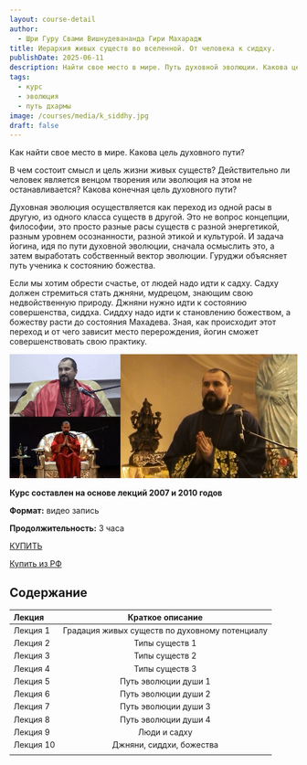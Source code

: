 ```yaml
---
layout: course-detail
author:
  - Шри Гуру Свами Вишнудевананда Гири Махарадж
title: Иерархия живых существ во вселенной. От человека к сиддху.
publishDate: 2025-06-11
description: Найти свое место в мире. Путь духовной эволюции. Какова цель духовного пути? Осознать свою уникальную роль и гармонично вписаться в поток жизни, следуя своим истинным предназначениям.
tags:
  - курс
  - эволюция
  - путь дхармы
image: /courses/media/k_siddhy.jpg
draft: false
---
```


Как найти свое место в мире. Какова цель духовного пути?

В чем состоит смысл и цель жизни живых существ? Действительно ли человек является венцом творения или эволюция на этом не останавливается? Какова конечная цель духовного пути?  

Духовная эволюция осуществляется как переход из одной расы в другую, из одного класса существ в другой. Это не вопрос концепции, философии, это просто разные расы существ с разной энергетикой, разным уровнем осознанности, разной этикой и культурой. И задача йогина, идя по пути духовной эволюции, сначала осмыслить это, а затем выработать собственный вектор эволюции. Гуруджи объясняет путь ученика к состоянию божества. 

Если мы хотим обрести счастье, от людей надо идти к садху. Садху должен стремиться стать джняни, мудрецом, знающим свою недвойственную природу.  Джняни нужно идти к состоянию совершенства, сиддха. Сиддху надо идти к становлению божеством, а божеству расти до состояния Махадева. Зная, как происходит этот переход и от чего зависит место перерождения, йогин сможет совершенствовать свою практику. 

![сиддхи](/courses/media/k_siddhu_small.jpg)

**Курс составлен на основе лекций 2007 и 2010 годов**

**Формат:** видео запись

**Продолжительность:** 3 часа

<div class="buy-link"> 

[КУПИТЬ](https://www.dattatreya.space/enroll/3233028)
</div>

<div class="buy-link"> 

[Купить из РФ](https://t.me/media_mandala)
</div>

## Содержание
| Лекция    |                Краткое описание                |
| :-------- | :--------------------------------------------: |
| Лекция 1  | Градация живых существ по духовному потенциалу |
| Лекция 2  |                 Типы существ 1                 |
| Лекция 3  |                 Типы существ 2                 |
| Лекция 4  |                 Типы существ 3                 |
| Лекция 5  |              Путь эволюции души 1              |
| Лекция 6  |              Путь эволюции души 2              |
| Лекция 7  |              Путь эволюции души 3              |
| Лекция 8  |              Путь эволюции души 4              |
| Лекция 9  |                  Люди и садху                  |
| Лекция 10 |            Джняни, сиддхи, божества            |
|           |                                                |


